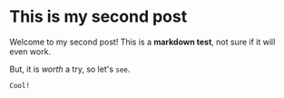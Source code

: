 # This is my second post

Welcome to my second post! This is a **markdown test**, not sure if it will even work.

But, it is *worth* a try, so let's `see`.

```css
Cool!
```